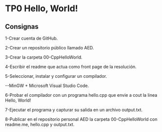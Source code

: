 # TP0 Hello, World!

## Consignas

1-Crear cuenta de GitHub.

2-Crear un repositorio público llamado AED.

3-Crear la carpeta 00-CppHelloWorld.

4-Escribir el readme que actua como front page de la resolución.

5-Seleccionar, instalar y configurar un compilador.

--MinGW + Microsoft Visual Studio Code.

6-Probar el compilador con un programa hello.cpp que envie a cout la linea Hello, World!

7-Ejecutar el programa y capturar su salida en un archivo output.txt.

8-Publicar en el repositorio personal AED la carpeta 00-CppHelloWorld con readme.me, hello.cpp y output.txt. 

